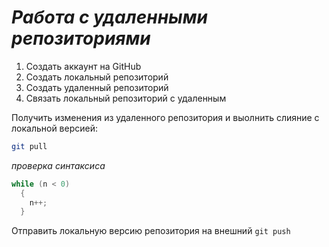 # **_Работа с удаленными репозиториями_**

1. Создать аккаунт на GitHub
2. Создать локальный репозиторий
3. Создать удаленный репозиторий
4. Связать локальный репозиторий с удаленным

Получить изменения из удаленного репозитория и выолнить слияние с локальной версией:
```bash
git pull
```
*проверка синтаксиса*
```C#
while (n < 0)
  {
    n++;
  }
```

Отправить локальную версию репозитория на внешний `git push`